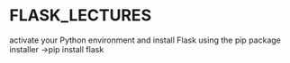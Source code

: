 # FLASK_LECTURES
activate your Python environment and install Flask using the pip package installer
->pip install flask
